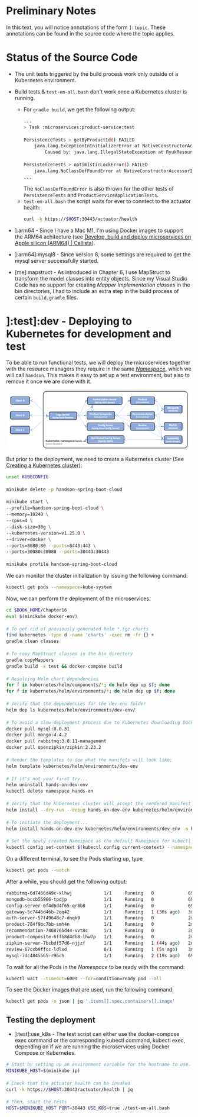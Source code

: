 # Preliminary Notes

In this text, you will notice annotations of the form `]:topic`. These annotations can be found in the source code where the topic applies.

# Status of the Source Code

* The unit tests triggered by the build process work only outside of a Kubernetes environment. 
* Build tests & `test-em-all.bash` don't work once a Kubernetes cluster is running.
  * For `gradle build`, we get the following output:
    ```bash
    ...
    > Task :microservices:product-service:test

    PersistenceTests > getByProductId() FAILED
        java.lang.ExceptionInInitializerError at NativeConstructorAccessorImpl.java:-2
            Caused by: java.lang.IllegalStateException at RyukResourceReaper.java:132

    PersistenceTests > optimisticLockError() FAILED
        java.lang.NoClassDefFoundError at NativeConstructorAccessorImpl.java:-2
    ...        
    ```
    The `NoClassDefFoundError` is also thrown for the other tests of `PersistenceTests` and `ProductServiceApplicationTests`.
  * `test-em-all.bash` the script waits for ever to conntect to the actuator health:
    ```bash
    curl -k https://$HOST:30443/actuator/health
    ```

* ]:arm64 - Since I have a Mac M1, I'm using Docker images to support the ARM64 achitecture (see [Develop, build and deploy microservices on Apple silicon (ARM64) | Callista](https://callistaenterprise.se/blogg/teknik/2022/11/02/microservices-on-apple-silicon/)).
* ]:arm64]:mysql8 - Since version 8, some settings are required to get the mysql server successfully started.
* [me]:mapstruct - As introduced in Chapter 6, I use MapStruct to transform the model classes into entity objects. Since my Visual Studio Code has no support for creating *Mapper Implementation classes* in the bin directories, I had to include an extra step in the build process of certain `build.gradle` files.

# ]:test]:dev - Deploying to Kubernetes for development and test

To be able to run functional tests, we will deploy the microservices together with the
resource managers they require in the same [*Namespace*](https://github.com/hjoly2003/cribs/blob/master/Kubernetes/kubernetes_jargon.md#namespace_id), which we will call `handson`. This makes it easy to set up a test environment, but also to remove it once we are
done with it.

![Resource managers deployed in the same Kubernetes Namespace as the microservices in the dev environment](./B17218_16_02.png)

But prior to the deployment, we need to create a Kubernetes cluster (See [Creating a Kubernetes cluster](../Chapter15/README.md#cluster_creation_id)):
```bash
unset KUBECONFIG

minikube delete -p handson-spring-boot-cloud 

minikube start \
--profile=handson-spring-boot-cloud \
--memory=10240 \
--cpus=4 \
--disk-size=30g \
--kubernetes-version=v1.25.0 \
--driver=docker \
--ports=8080:80 --ports=8443:443 \
--ports=30080:30080 --ports=30443:30443

minikube profile handson-spring-boot-cloud
```
We can monitor the cluster initialization by issuing the following command:
```bash
kubectl get pods --namespace=kube-system
```
Now, we can perform the deployment of the microservices.
```bash
cd $BOOK_HOME/Chapter16
eval $(minikube docker-env)

# To get rid of previously generated helm *.tgz charts
find kubernetes -type d -name 'charts' -exec rm -fr {} +
gradle clean classes

# To copy MapStruct classes in the bin directory
gradle copyMappers
gradle build -x test && docker-compose build

# Resolving Helm chart dependencies
for f in kubernetes/helm/components/*; do helm dep up $f; done
for f in kubernetes/helm/environments/*; do helm dep up $f; done

# Verify that the dependencies for the dev-env folder
helm dep ls kubernetes/helm/environments/dev-env/

# To avoid a slow deployment process due to Kubernetes downloading Docker images run the following docker pull commands in advance
docker pull mysql:8.0.31
docker pull mongo:4.4.2
docker pull rabbitmq:3.8.11-management
docker pull openzipkin/zipkin:2.23.2

# Render the templates to see what the manifets will look like;
helm template kubernetes/helm/environments/dev-env

# If it's not your first try...
helm uninstall hands-on-dev-env
kubectl delete namespace hands-on

# Verify that the Kubernetes cluster will accept the rendered manifest by a dry run. You can verify its output in the rendered-manifests.yml file.
helm install --dry-run --debug hands-on-dev-env kubernetes/helm/environments/dev-env > rendered-manifests.yml

# To initiate the deployment...
helm install hands-on-dev-env kubernetes/helm/environments/dev-env -n hands-on --create-namespace

# Set the newly created Namespace as the default Namespace for kubectl
kubectl config set-context $(kubectl config current-context) --namespace=hands-on
```

On a different terminal, to see the Pods starting up, type

```bash
kubectl get pods --watch
```

After a while, you should get the following output:

```bash
rabbitmq-6d7466d49c-xlhwj            1/1     Running   0             69s
mongodb-bccb55966-tpdjp              1/1     Running   0             69s
config-server-6f4d6d4f65-qr8b8       1/1     Running   0             69s
gateway-5c7446d46b-2qq42             1/1     Running   1 (30s ago)   3m21s
auth-server-57f49648c7-dnqk9         1/1     Running   0             2m31s
product-784f9bc7bb-smh4n             1/1     Running   0             2m31s
recommendation-7468765d44-vvt8c      1/1     Running   0             2m31s
product-composite-6ffb8d4db8-lhw7p   1/1     Running   0             2m21s
zipkin-server-7bcbdf57d6-njjzf       1/1     Running   1 (44s ago)   2m31s
review-67ccb9ffcc-ldlxd              0/1     Running   1 (5s ago)    3m21s
mysql-7dc4845565-r96ch               1/1     Running   2 (19s ago)   69s
```

To wait for all the Pods in the *Namespace* to be ready with the command:
```bash
kubectl wait --timeout=600s --for=condition=ready pod --all
```

To see the Docker images that are used, run the following command:
```bash
kubectl get pods -o json | jq '.items[].spec.containers[].image'
```

## Testing the deployment
* ]:test]:use_k8s - The test script can either use the docker-compose exec command or the corresponding kubectl command, kubectl exec, depending on if we are running the microservices using Docker Compose or Kubernetes.
```bash
# Start by setting up an environment variable for the hostname to use.
MINIKUBE_HOST=$(minikube ip)

# Check that the actuator health can be invoked
curl -k https://$HOST:30443/actuator/health | jq

# Then, start the tests
HOST=$MINIKUBE_HOST PORT=30443 USE_K8S=true ./test-em-all.bash
```
